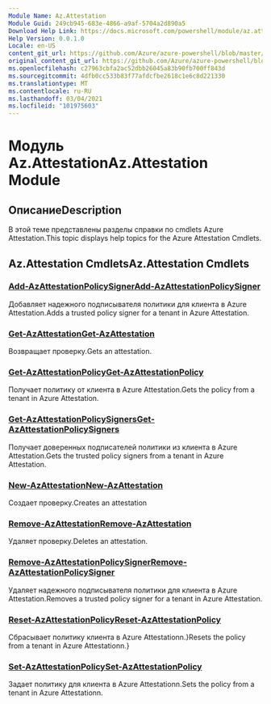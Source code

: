 ```yaml
---
Module Name: Az.Attestation
Module Guid: 249cb945-683e-4866-a9af-5704a2d890a5
Download Help Link: https://docs.microsoft.com/powershell/module/az.attestation
Help Version: 0.0.1.0
Locale: en-US
content_git_url: https://github.com/Azure/azure-powershell/blob/master/src/Attestation/Attestation/help/Az.Attestation.md
original_content_git_url: https://github.com/Azure/azure-powershell/blob/master/src/Attestation/Attestation/help/Az.Attestation.md
ms.openlocfilehash: c27963cbfa2ac52dbb26045a83b90fb700ff843d
ms.sourcegitcommit: 4dfb0cc533b83f77afdcfbe2618c1e6c8d221330
ms.translationtype: MT
ms.contentlocale: ru-RU
ms.lasthandoff: 03/04/2021
ms.locfileid: "101975603"
---
```

# <span data-ttu-id="9a2b6-101">Модуль Az.Attestation</span><span class="sxs-lookup"><span data-stu-id="9a2b6-101">Az.Attestation Module</span></span>
## <span data-ttu-id="9a2b6-102">Описание</span><span class="sxs-lookup"><span data-stu-id="9a2b6-102">Description</span></span>
<span data-ttu-id="9a2b6-103">В этой теме представлены разделы справки по cmdlets Azure Attestation.</span><span class="sxs-lookup"><span data-stu-id="9a2b6-103">This topic displays help topics for the Azure Attestation Cmdlets.</span></span>

## <span data-ttu-id="9a2b6-104">Az.Attestation Cmdlets</span><span class="sxs-lookup"><span data-stu-id="9a2b6-104">Az.Attestation Cmdlets</span></span>
### [<span data-ttu-id="9a2b6-105">Add-AzAttestationPolicySigner</span><span class="sxs-lookup"><span data-stu-id="9a2b6-105">Add-AzAttestationPolicySigner</span></span>](Add-AzAttestationPolicySigner.md)
<span data-ttu-id="9a2b6-106">Добавляет надежного подписывателя политики для клиента в Azure Attestation.</span><span class="sxs-lookup"><span data-stu-id="9a2b6-106">Adds a trusted policy signer for a tenant in Azure Attestation.</span></span>

### [<span data-ttu-id="9a2b6-107">Get-AzAttestation</span><span class="sxs-lookup"><span data-stu-id="9a2b6-107">Get-AzAttestation</span></span>](Get-AzAttestation.md)
<span data-ttu-id="9a2b6-108">Возвращает проверку.</span><span class="sxs-lookup"><span data-stu-id="9a2b6-108">Gets an attestation.</span></span>

### [<span data-ttu-id="9a2b6-109">Get-AzAttestationPolicy</span><span class="sxs-lookup"><span data-stu-id="9a2b6-109">Get-AzAttestationPolicy</span></span>](Get-AzAttestationPolicy.md)
<span data-ttu-id="9a2b6-110">Получает политику от клиента в Azure Attestation.</span><span class="sxs-lookup"><span data-stu-id="9a2b6-110">Gets the policy from a tenant in Azure Attestation.</span></span>

### [<span data-ttu-id="9a2b6-111">Get-AzAttestationPolicySigners</span><span class="sxs-lookup"><span data-stu-id="9a2b6-111">Get-AzAttestationPolicySigners</span></span>](Get-AzAttestationPolicySigners.md)
<span data-ttu-id="9a2b6-112">Получает доверенных подписателей политики из клиента в Azure Attestation.</span><span class="sxs-lookup"><span data-stu-id="9a2b6-112">Gets the trusted policy signers from a tenant in Azure Attestation.</span></span>

### [<span data-ttu-id="9a2b6-113">New-AzAttestation</span><span class="sxs-lookup"><span data-stu-id="9a2b6-113">New-AzAttestation</span></span>](New-AzAttestation.md)
<span data-ttu-id="9a2b6-114">Создает проверку.</span><span class="sxs-lookup"><span data-stu-id="9a2b6-114">Creates an attestation</span></span>

### [<span data-ttu-id="9a2b6-115">Remove-AzAttestation</span><span class="sxs-lookup"><span data-stu-id="9a2b6-115">Remove-AzAttestation</span></span>](Remove-AzAttestation.md)
<span data-ttu-id="9a2b6-116">Удаляет проверку.</span><span class="sxs-lookup"><span data-stu-id="9a2b6-116">Deletes an attestation.</span></span>

### [<span data-ttu-id="9a2b6-117">Remove-AzAttestationPolicySigner</span><span class="sxs-lookup"><span data-stu-id="9a2b6-117">Remove-AzAttestationPolicySigner</span></span>](Remove-AzAttestationPolicySigner.md)
<span data-ttu-id="9a2b6-118">Удаляет надежного подписывателя политики для клиента в Azure Attestation.</span><span class="sxs-lookup"><span data-stu-id="9a2b6-118">Removes a trusted policy signer for a tenant in Azure Attestation.</span></span>

### [<span data-ttu-id="9a2b6-119">Reset-AzAttestationPolicy</span><span class="sxs-lookup"><span data-stu-id="9a2b6-119">Reset-AzAttestationPolicy</span></span>](Reset-AzAttestationPolicy.md)
<span data-ttu-id="9a2b6-120">Сбрасывает политику клиента в Azure Attestationn.}</span><span class="sxs-lookup"><span data-stu-id="9a2b6-120">Resets the policy from a tenant in Azure Attestationn.}</span></span>

### [<span data-ttu-id="9a2b6-121">Set-AzAttestationPolicy</span><span class="sxs-lookup"><span data-stu-id="9a2b6-121">Set-AzAttestationPolicy</span></span>](Set-AzAttestationPolicy.md)
<span data-ttu-id="9a2b6-122">Задает политику для клиента в Azure Attestationn.</span><span class="sxs-lookup"><span data-stu-id="9a2b6-122">Sets the policy from a tenant in Azure Attestationn.</span></span>

